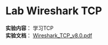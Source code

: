 # Lab Wireshark TCP
**实验内容**： 学习TCP  
**实验文档**： [Wireshark_TCP_v8.0.pdf](http://www-net.cs.umass.edu/wireshark-labs/Wireshark_TCP_v8.0.pdf)

